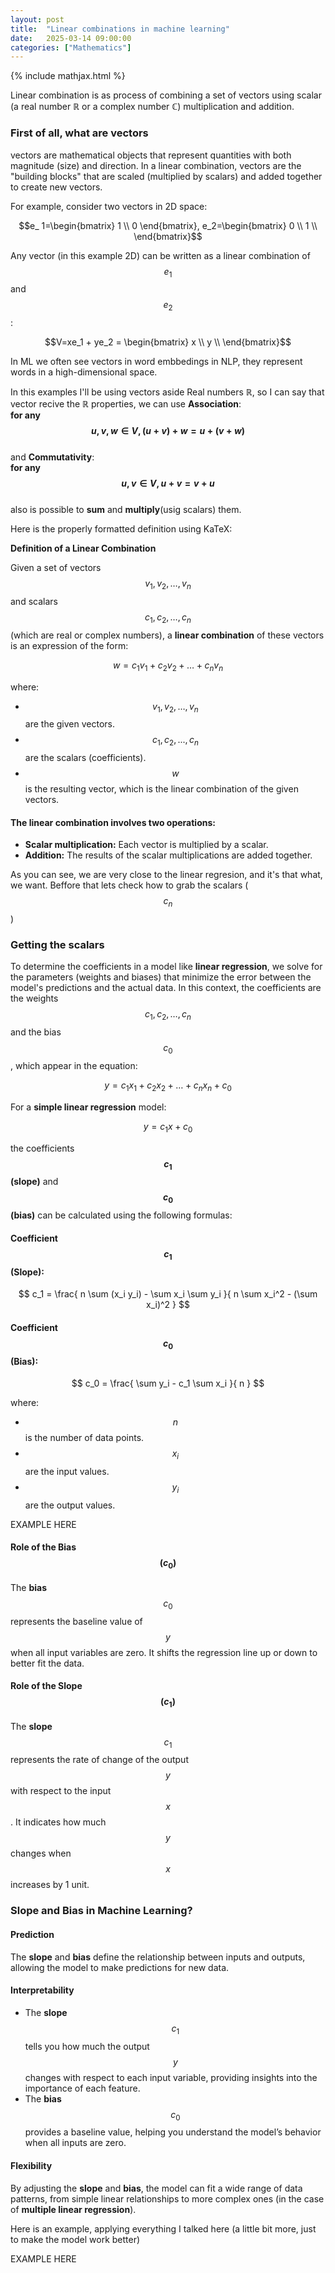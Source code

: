 ```yaml
---
layout: post
title:  "Linear combinations in machine learning"
date:   2025-03-14 09:00:00
categories: ["Mathematics"]
---
```


{% include mathjax.html %}

Linear combination is as process of combining a set of vectors using scalar (a real number ℝ or a complex number ℂ) multiplication and addition.

### First of all, what are vectors

 vectors are mathematical objects that represent quantities with both magnitude (size) and direction. In a linear combination, vectors are the "building blocks" that are scaled (multiplied by scalars) and added together to create new vectors.

For example, consider two vectors in 2D space:

$$e_ 1=\begin{bmatrix}
1 \\
0 
\end{bmatrix},
e_2=\begin{bmatrix}
0 \\
1 \\
\end{bmatrix}$$

Any vector (in this example 2D) can be written as a linear combination of $$e_1$$ and $$e_2$$:

$$V=xe_1 + ye_2 = \begin{bmatrix}
x \\
y \\
\end{bmatrix}$$

In ML we often see vectors in word embbedings in NLP, they represent words in a high-dimensional space.

In this examples I'll be using vectors aside Real numbers ℝ, so I can say that vector recive the ℝ properties, we can use **Association**:
<br>
**for any $$u,v,w ∈V, (u+v)+w=u+(v+w)$$**
<br>
and **Commutativity**:
<br>
**for any $$u,v ∈V, u+v=v+u$$**
<br>
also is possible to **sum** and **multiply**(usig scalars) them.

Here is the properly formatted definition using KaTeX:

**Definition of a Linear Combination**  

Given a set of vectors $$v_1, v_2, \dots, v_n$$ and scalars $$c_1, c_2, \dots, c_n$$ (which are real or complex numbers), a **linear combination** of these vectors is an expression of the form:  

$$
w = c_1 v_1 + c_2 v_2 + \dots + c_n v_n
$$

where:  
- $$v_1, v_2, \dots, v_n$$ are the given vectors.  
- $$c_1, c_2, ..., c_n $$ are the scalars (coefficients).  
- $$w$$ is the resulting vector, which is the linear combination of the given vectors.  

#### The linear combination involves two operations:
- **Scalar multiplication:** Each vector is multiplied by a scalar.
- **Addition:** The results of the scalar multiplications are added together.

As you can see, we are very close to the linear regresion, and it's that what, we want. Beffore that lets check how to grab the scalars ($$c_n$$)

### Getting the scalars

To determine the coefficients in a model like **linear regression**, we solve for the parameters (weights and biases) that minimize the error between the model's predictions and the actual data. In this context, the coefficients are the weights $$c_1, c_2, \dots, c_n$$ and the bias $$c_0$$, which appear in the equation:

$$
y = c_1 x_1 + c_2 x_2 + \dots + c_n x_n + c_0
$$

For a **simple linear regression** model:

$$
y = c_1 x + c_0
$$

the coefficients **$$c_1$$ (slope)** and **$$c_0$$ (bias)** can be calculated using the following formulas:

#### Coefficient $$c_1$$ (Slope):  

$$
c_1 = \frac{ n \sum (x_i y_i) - \sum x_i \sum y_i }{ n \sum x_i^2 - (\sum x_i)^2 }
$$

#### Coefficient $$c_0$$ (Bias):  

$$
c_0 = \frac{ \sum y_i - c_1 \sum x_i }{ n }
$$

where:  

- $$n$$ is the number of data points.  
- $$x_i$$ are the input values.  
- $$y_i$$ are the output values.  

EXAMPLE HERE

#### **Role of the Bias $$(c_0)$$**  

The **bias** $$c_0$$ represents the baseline value of $$y$$ when all input variables are zero. It shifts the regression line up or down to better fit the data.  

#### **Role of the Slope $$(c_1)$$**  

The **slope** $$c_1$$ represents the rate of change of the output $$y$$ with respect to the input $$x$$. It indicates how much $$y$$ changes when $$x$$ increases by 1 unit.  

### **Slope and Bias in Machine Learning?**  

#### **Prediction**  
The **slope** and **bias** define the relationship between inputs and outputs, allowing the model to make predictions for new data.  

#### **Interpretability**  
- The **slope** $$c_1$$ tells you how much the output $$y$$ changes with respect to each input variable, providing insights into the importance of each feature.  
- The **bias** $$c_0$$ provides a baseline value, helping you understand the model’s behavior when all inputs are zero.  

#### **Flexibility**  
By adjusting the **slope** and **bias**, the model can fit a wide range of data patterns, from simple linear relationships to more complex ones (in the case of **multiple linear regression**).  

Here is an example, applying everything I talked here (a little bit more, just to make the model work better)

EXAMPLE HERE